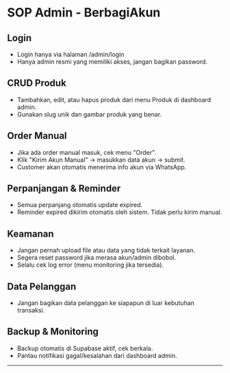 # SOP Admin - BerbagiAkun

## Login
- Login hanya via halaman /admin/login
- Hanya admin resmi yang memiliki akses, jangan bagikan password.

## CRUD Produk
- Tambahkan, edit, atau hapus produk dari menu Produk di dashboard admin.
- Gunakan slug unik dan gambar produk yang benar.

## Order Manual
- Jika ada order manual masuk, cek menu "Order".
- Klik "Kirim Akun Manual" → masukkan data akun → submit.
- Customer akan otomatis menerima info akun via WhatsApp.

## Perpanjangan & Reminder
- Semua perpanjang otomatis update expired.
- Reminder expired dikirim otomatis oleh sistem. Tidak perlu kirim manual.

## Keamanan
- Jangan pernah upload file atau data yang tidak terkait layanan.
- Segera reset password jika merasa akun/admin dibobol.
- Selalu cek log error (menu monitoring jika tersedia).

## Data Pelanggan
- Jangan bagikan data pelanggan ke siapapun di luar kebutuhan transaksi.

## Backup & Monitoring
- Backup otomatis di Supabase aktif, cek berkala.
- Pantau notifikasi gagal/kesalahan dari dashboard admin.

---
